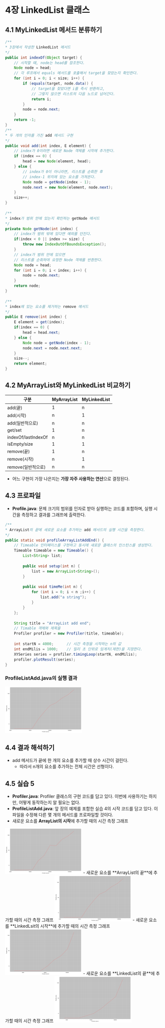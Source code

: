 # 4장 LinkedList 클래스
## 4.1 MyLinkedList 메서드 분류하기
```java
/**
* 3장에서 작성한 LinkedList 메서드
*/
public int indexOf(Object target) {
    // 시작할 때, node는 head를 참조한다.
    Node node = head;
    // 각 루프에서 equals 메서드를 호출해서 target을 찾았는지 확인한다.
    for (int i = 0; i < size; i++) {
        if (equals(target, node.data)) {
            // target을 찾았다면 i를 즉시 반환하고,
            // 그렇지 않으면 리스트의 다음 노드로 넘어간다.
            return i;
        }
        node = node.next;
    }
    return -1;
}
/**
* 두 개의 인자를 가진 add 메서드 구현
*/
public void add(int index, E element) {
    // index가 0이라면 새로운 Node 객체를 시작에 추가한다.
    if (index == 0) {
        head = new Node(element, head);
    } else {
        // index가 0이 아니라면, 리스트를 순회한 후
        // index-1 위치에 있는 요소를 가져온다.
        Node node = getNode(index - 1);
        node.next = new Node(element, node.next);
    }
    size++;
}

/**
* index가 범위 안에 있는지 확인하는 getNode 메서드
*/
private Node getNode(int index) {
    // index가 범위 밖에 있다면 예외를 던진다.
    if(index < 0 || index >= size) {
        throw new IndexOutOfBoundsException();
    }
    // index가 범위 안에 있으면
    // 리스트를 순회하여 요청한 Node 객체를 반환한다.
    Node node = head;
    for (int i = 0; i < index; i++) {
        node = node.next;
    }
    return node;
}

/**
* index에 있는 요소를 제거하는 remove 메서드
*/
public E remove(int index) {
    E element = get(index);
    if(index == 0) {
        head = head.next;
    } else {
        Node node = getNode(index - 1);
        node.next = node.next.next;
    }
    size--;
    return element;
}
```

## 4.2 MyArrayList와 MyLinkedList 비교하기
구분 | MyArrayList|MyLinkedList
-------------|-----------|--------
add(끝)|1|n
add(시작)|n|1
add(일반적으로)|n|n
get/set|1|n
indexOf/lastIndexOf|n|n
isEmpty/size|1|1
remove(끝)|1|n
remove(시작)|n|1
remove(일반적으로)|n|n
- 어느 구현이 가장 나은지는 **가장 자주 사용하는 연산**으로 결정된다.

## 4.3 프로파일
- **Profile.java**: 문제 크기의 범위를 인자로 받아 실행하는 코드를 포함하며, 실행 시간을 측정하고 결과를 그래프에 출력한다.
```java
/**
* ArrayList의 끝에 새로운 요소를 추가하는 add 메서드의 실행 시간을 측정한다.
*/
public static void profileArrayListAddEnd() {
    // Timeable 인터페이스를 구현하고 동시에 새로운 클래스의 인스턴스를 생성한다.
    Timeable timeable = new Timeable() {
        List<String> list;
        
        public void setup(int n) {
            list = new ArrayList<String>();
        }
        
        public void timeMe(int n) {
            for (int i = 0; i < n ;i++) {
                list.add("a string");
            }
        }
    };
    
    String title = "ArrayList add end";
    // Timable 객체와 제목을 
    Profiler profiler = new Profiler(title, timeable);
    
    int startN = 4000;		// 시간 측정을 시작하는 n의 값
    int endMilis = 1000;	// 밀리 초 단위로 임계치(제한)을 지정한다.
    XYSeries series = profiler.timingLoop(startN, endMilis);
    profiler.plotResult(series);
}
```
### ProfileListAdd.java의 실행 결과
<img src="../../img/profileArrayListAddEnd.png" alt="실행 결과 그래프" style="zoom:25%;" />

## 4.4 결과 해석하기
- add 메서드가 끝에 한 개의 요소를 추가할 때 상수 시간이 걸린다.
	- 따라서 n개의 요소를 추가하는 전체 시간은 선형이다.

## 4.5 실습 5
- **Profiler.java**: Profiler 클래스의 구현 코드를 담고 있다. 이번에 사용하기는 하지만, 어떻게 동작하는지 알 필요는 없다.
- **ProfileListAdd.java**: 앞 장의 예제를 포함한 실습 4의 시작 코드를 담고 있다. 이 파일을 수정해 다른 몇 개의 메서드를 프로파일할 것이다.
- 새로운 요소를 **ArrayList의 시작**에 추가할 때의 시간 측정 그래프
<img src="../../img/profileArrayListAddBeginning.png" alt="새로운 요소를 ArrayList 시작에 추가할 때의 시간 그래프" style="zoom:25%;" />
- 새로운 요소를 **ArrayList의 끝**에 추가할 때의 시간 측정 그래프
<img src="../../img/profileArrayListAddEnd.png" alt="새로운 요소를 ArrayList의 끝에 추가할 때의 시간 측정 그래프" style="zoom:25%;" />
- 새로운 요소를 **LinkedLsit의 시작**에 추가할 때의 시간 측정 그래프
<img src="../../img/profileLinkedListAddBeginning.png" alt="그래프 3" style="zoom:25%;" />
- 새로운 요소를 **LinkedList의 끝**에 추가할 때의 시간 측정 그래프
<img src="../../img/profileLinkedListAddEnd.png" alt="그래프 3" style="zoom:25%;" />

